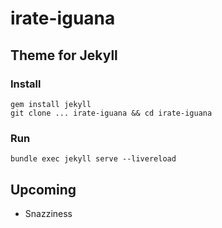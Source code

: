# irate-iguana

## Theme for Jekyll

### Install

```
gem install jekyll
git clone ... irate-iguana && cd irate-iguana
```

### Run

```
bundle exec jekyll serve --livereload
```

## Upcoming
- Snazziness